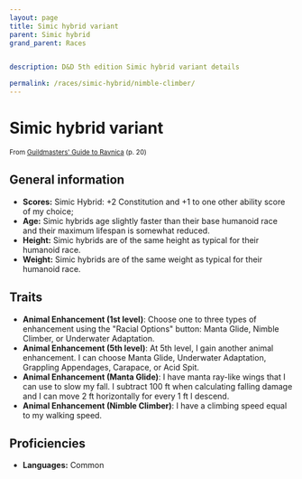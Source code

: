```yaml
---
layout: page
title: Simic hybrid variant
parent: Simic hybrid
grand_parent: Races


description: D&D 5th edition Simic hybrid variant details

permalink: /races/simic-hybrid/nimble-climber/
---
```


# Simic hybrid variant

<small>From <a target="_blank" href="https://dnd.wizards.com/products/tabletop-games/rpg-products/guildmasters-guide-ravnica">Guildmasters' Guide to Ravnica</a> (p. 20)</small>

## General information

- **Scores:** Simic Hybrid: +2 Constitution and +1 to one other ability score of my choice;
- **Age:** Simic hybrids age slightly faster than their base humanoid race and their maximum lifespan is somewhat reduced.
- **Height:** Simic hybrids are of the same height as typical for their humanoid race.
- **Weight:** Simic hybrids are of the same weight as typical for their humanoid race.

## Traits

- **Animal Enhancement (1st level)**: Choose one to three types of enhancement using the "Racial Options" button: Manta Glide, Nimble Climber, or Underwater Adaptation.
- **Animal Enhancement (5th level)**: At 5th level, I gain another animal enhancement. I can choose Manta Glide, Underwater Adaptation, Grappling Appendages, Carapace, or Acid Spit.
- **Animal Enhancement (Manta Glide)**: I have manta ray-like wings that I can use to slow my fall. I subtract 100 ft when calculating falling damage and I can move 2 ft horizontally for every 1 ft I descend.
- **Animal Enhancement (Nimble Climber)**: I have a climbing speed equal to my walking speed.

## Proficiencies

- **Languages:** Common